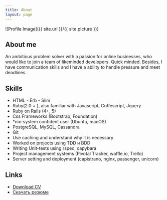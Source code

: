 ```yaml
---
title: About
layout: page
---
```

![Profile Image]({{ site.url }}/{{ site.picture }})

<h2>About me</h2>

<p>
	An ambitious problem solver with a passion for online businesses, 
	who would like to join a team of likeminded developers. Quick minded. 
	Besides, I have communication skills and I have a ability to handle pressure and meet deadlines.
</p>

<h2>Skills</h2>

<ul class="skill-list">
	<li>HTML - Erb - Slim</li>
	<li>Ruby(2.0 + ), also familiar with Javascript, Coffescript, Jquery </li>
	<li>Ruby on Rails (4+, 5)</li>
	<li>Css Frameworks (Bootstrap, Foundation)</li>
	<li>*nix-system confident user (Ubuntu, macOS)</li>
	<li>PostgreSQL, MySQL, Cassandra</li>
	<li>Git</li>
	<li>Use caching and understand why it is necessary</li>
	<li>Worked on projects using TDD и BDD</li>
	<li>Writing Unit-tests using rspec, capybara</li>
	<li>Project management systems (Pivotal Tracker, waffle.io, Trello)</li>
	<li>Server setting and deployment (capistrano, nginx, passenger, unicorn)</li>
</ul>

<h2>Links</h2>

<ul>
	<li><a href="/files/cv_vlasikhin.pdf">Download CV</a></li>
	<li><a href="/files/resume_vlasikhin.pdf">Скачать резюме</a></li>
</ul>

